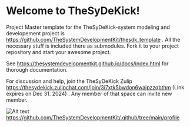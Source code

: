 # Welcome to TheSyDeKick!

Project Master template for the TheSyDeKick-system modeling and developement project is https://github.com/TheSystemDevelopmentKit/thesdk_template . All the necessary stuff is included there as submodules. Fork it to your project repository and start your awesome project. 

See https://thesystemdevelopmentkit.github.io/docs/index.html for thorough documentation.

For discussion and help, join the TheSyDeKick Zulip https://thesydekick.zulipchat.com/join/3i7xtk5bwdon6wajpzzqbthm (Link expires on Dec 31. 2024) . 
Any member of that space can invite new member.

![Alt text](relative%20zulip-icon-128x128.jpg?raw=true)
https://github.com/TheSystemDevelopmentKit/.github/tree/main/profile
